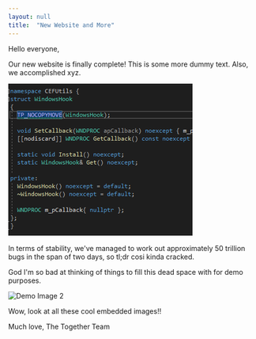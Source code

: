 ```yaml
---
layout: null
title:  "New Website and More"
---
```


Hello everyone,

Our new website is finally complete! This is some more dummy text. Also, we accomplished xyz.

![Demo Image 1](/images/posts/2021-11-23-demo-image-1.png)

In terms of stability, we've managed to work out approximately 50 trillion bugs in the span of two days, so tl;dr cosi kinda cracked.

God I'm so bad at thinking of things to fill this dead space with for demo purposes.

![Demo Image 2](/images/posts/2021-11-23-demo-image-2.png)

Wow, look at all these cool embedded images!!

Much love,
The Together Team
